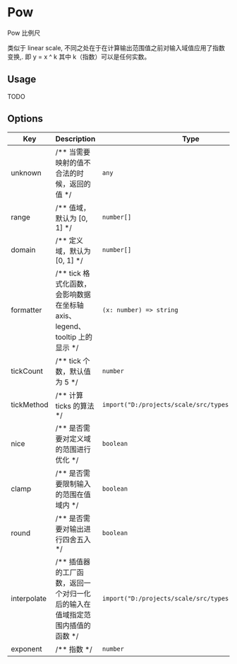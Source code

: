 # Pow

Pow 比例尺

类似于 linear scale, 不同之处在于在计算输出范围值之前对输入域值应用了指数变换,.
即 y = x ^ k 其中 k（指数）可以是任何实数。

## Usage
TODO

## Options
| Key | Description | Type | Default|
| ----| ----------- | -----| -------|
| unknown | /** 当需要映射的值不合法的时候，返回的值 */ | <code>any</code> | `[]` |
| range | /** 值域，默认为 [0, 1] */ | <code>number[]</code> | `[]` |
| domain | /** 定义域，默认为 [0, 1] */ | <code>number[]</code> | `[]` |
| formatter | /** tick 格式化函数，会影响数据在坐标轴 axis、legend、tooltip 上的显示 */ | <code>(x: number) => string</code> | `[]` |
| tickCount | /** tick 个数，默认值为 5 */ | <code>number</code> | `[]` |
| tickMethod | /** 计算 ticks 的算法 */ | <code>import("D:/projects/scale/src/types").TickMethod</code> | `[]` |
| nice | /** 是否需要对定义域的范围进行优化 */ | <code>boolean</code> | `[]` |
| clamp | /** 是否需要限制输入的范围在值域内 */ | <code>boolean</code> | `[]` |
| round | /** 是否需要对输出进行四舍五入 */ | <code>boolean</code> | `[]` |
| interpolate | /** 插值器的工厂函数，返回一个对归一化后的输入在值域指定范围内插值的函数 */ | <code>import("D:/projects/scale/src/types").Interpolate</code> | `[]` |
| exponent | /** 指数 */ | <code>number</code> | `[]` |